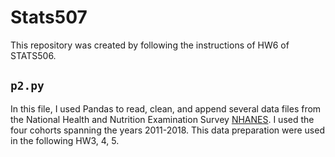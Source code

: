 # Stats507
This repository was created by following the instructions of HW6 of STATS506.
## `p2.py`
In this file, I used Pandas to read, clean, and append several data files from the National Health and Nutrition Examination Survey [NHANES](https://www.cdc.gov/nchs/nhanes/index.htm). I used the four cohorts spanning the years 2011-2018. This data preparation were used in the following HW3, 4, 5.
